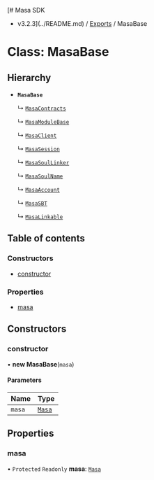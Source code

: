 [# Masa SDK
 - v3.2.3](../README.md) / [Exports](../modules.md) / MasaBase

# Class: MasaBase

## Hierarchy

- **`MasaBase`**

  ↳ [`MasaContracts`](MasaContracts.md)

  ↳ [`MasaModuleBase`](MasaModuleBase.md)

  ↳ [`MasaClient`](MasaClient.md)

  ↳ [`MasaSession`](MasaSession.md)

  ↳ [`MasaSoulLinker`](MasaSoulLinker.md)

  ↳ [`MasaSoulName`](MasaSoulName.md)

  ↳ [`MasaAccount`](MasaAccount.md)

  ↳ [`MasaSBT`](MasaSBT.md)

  ↳ [`MasaLinkable`](MasaLinkable.md)

## Table of contents

### Constructors

- [constructor](MasaBase.md#constructor)

### Properties

- [masa](MasaBase.md#masa)

## Constructors

### constructor

• **new MasaBase**(`masa`)

#### Parameters

| Name | Type |
| :------ | :------ |
| `masa` | [`Masa`](Masa.md) |

## Properties

### masa

• `Protected` `Readonly` **masa**: [`Masa`](Masa.md)
